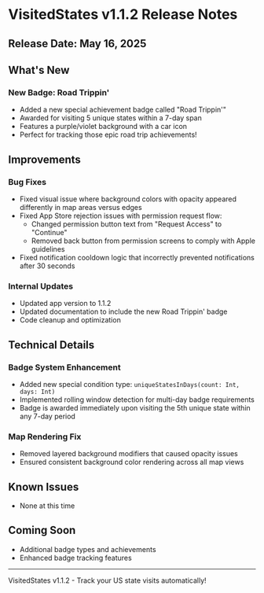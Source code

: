 # VisitedStates v1.1.2 Release Notes

## Release Date: May 16, 2025

## What's New

### New Badge: Road Trippin'
- Added a new special achievement badge called "Road Trippin'"
- Awarded for visiting 5 unique states within a 7-day span
- Features a purple/violet background with a car icon
- Perfect for tracking those epic road trip achievements!

## Improvements

### Bug Fixes
- Fixed visual issue where background colors with opacity appeared differently in map areas versus edges
- Fixed App Store rejection issues with permission request flow:
  - Changed permission button text from "Request Access" to "Continue"
  - Removed back button from permission screens to comply with Apple guidelines
- Fixed notification cooldown logic that incorrectly prevented notifications after 30 seconds

### Internal Updates
- Updated app version to 1.1.2
- Updated documentation to include the new Road Trippin' badge
- Code cleanup and optimization

## Technical Details

### Badge System Enhancement
- Added new special condition type: `uniqueStatesInDays(count: Int, days: Int)`
- Implemented rolling window detection for multi-day badge requirements
- Badge is awarded immediately upon visiting the 5th unique state within any 7-day period

### Map Rendering Fix
- Removed layered background modifiers that caused opacity issues
- Ensured consistent background color rendering across all map views

## Known Issues
- None at this time

## Coming Soon
- Additional badge types and achievements
- Enhanced badge tracking features

---

VisitedStates v1.1.2 - Track your US state visits automatically!